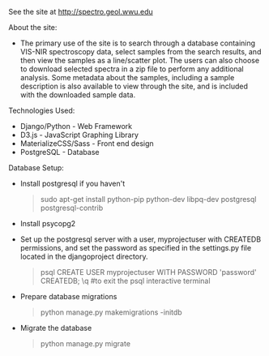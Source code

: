 See the site at http://spectro.geol.wwu.edu

About the site:
   - The primary use of the site is to search through a database containing VIS-NIR spectroscopy data,
     select samples from the search results, and then view the samples as a line/scatter plot. The users
     can also choose to download selected spectra in a zip file to perform any additional analysis. Some metadata
     about the samples, including a sample description is also available to view through the site, and is included
     with the downloaded sample data. 

Technologies Used:
   - Django/Python - Web Framework
   - D3.js - JavaScript Graphing Library
   - MaterializeCSS/Sass - Front end design
   - PostgreSQL - Database

Database Setup:
   - Install postgresql if you haven't
      >sudo apt-get install python-pip python-dev libpq-dev postgresql postgresql-contrib
   
   - Install psycopg2

   - Set up the postgresql server with a user, myprojectuser with CREATEDB permissions, and set the password as specified
   in the settings.py file located in the djangoproject directory.
      > psql
      > CREATE USER myprojectuser WITH PASSWORD 'password' CREATEDB;
      > \q  #to exit the psql interactive terminal
   
   - Prepare database migrations
      >python manage.py makemigrations -initdb
   
   - Migrate the database
      >python manage.py migrate
